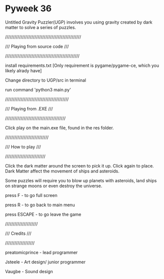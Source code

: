 # Pyweek 36
Untitled Gravity Puzzler(UGP) involves you using gravity created by 
dark matter to solve a series of puzzles.

/////////////////////////////////////////////////

///   Playing from source code  ///

////////////////////////////////////////////////

install requirements.txt [Only requirement is pygame/pygame-ce, which you likely alrady have]

Change directory to UGP/src in terminal

run command 'python3 main.py'

/////////////////////////////////////////

///   Playing from .EXE  ///

///////////////////////////////////////

Click play on the main.exe file, found in the res folder.

////////////////////////////

///   How to play  ///

//////////////////////////

Click the dark matter around the screen to pick it up. Click again to place. Dark Matter affect the movement of ships and asteroids.

Some puzzles will require you to blow up planets with asteroids, land ships on strange moons or
even destroy the universe.

press F - to go full screen

press R - to go back to main menu

press ESCAPE - to go leave the game

/////////////////////

///   Credits  ///

///////////////////

preatomicprince - lead programmer 

Jsteele - Art design/ junior programmer

Vaugbe - Sound design
